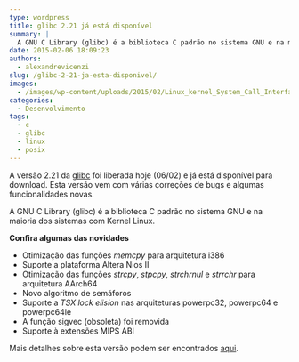 ```yaml
---
type: wordpress
title: glibc 2.21 já está disponível
summary: |
  A GNU C Library (glibc) é a biblioteca C padrão no sistema GNU e na maioria dos sistemas com Kernel Linux. A versão 2.21 vem com várias correções de bugs algumas funcionalidades novas.
date: 2015-02-06 18:09:23
authors:
  - alexandrevicenzi
slug: /glibc-2-21-ja-esta-disponivel/
images:
  - /images/wp-content/uploads/2015/02/Linux_kernel_System_Call_Interface_and_glibc.png
categories:
  - Desenvolvimento
tags:
  - c
  - glibc
  - linux
  - posix
---
```


A versão 2.21 da <a href="http://www.gnu.org/software/libc/" target="_blank">glibc</a> foi liberada hoje (06/02) e já está disponível para download. Esta versão vem com várias correções de bugs e algumas funcionalidades novas.

A GNU C Library (glibc) é a biblioteca C padrão no sistema GNU e na maioria dos sistemas com Kernel Linux.

<strong>Confira algumas das novidades</strong>
<ul>
	<li>Otimização das funções <em>memcpy</em> para arquitetura i386</li>
	<li>Suporte a plataforma Altera Nios II</li>
	<li>Otimização das funções <em>strcpy</em>, <em>stpcpy</em>, <em>strchrnul</em> e <em>strrchr</em> para arquitetura AArch64</li>
	<li>Novo algoritmo de semáforos</li>
	<li>Suporte a <em>TSX lock elision</em> nas arquiteturas powerpc32, powerpc64 e powerpc64le</li>
	<li>A função sigvec (obsoleta) foi removida</li>
	<li>Suporte à extensões MIPS ABI</li>
</ul>
Mais detalhes sobre esta versão podem ser encontrados <a href="http://lists.gnu.org/archive/html/info-gnu/2015-02/msg00001.html" target="_blank">aqui</a>.